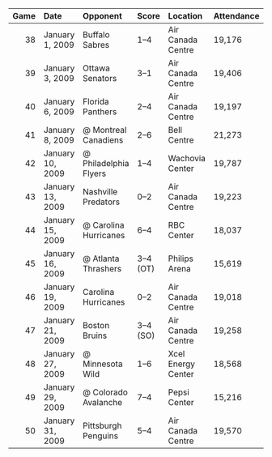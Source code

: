 |   Game | Date             | Opponent              | Score    | Location           | Attendance   | Record   |   Points |
|-------:|:-----------------|:----------------------|:---------|:-------------------|:-------------|:---------|---------:|
|     38 | January 1, 2009  | Buffalo Sabres        | 1–4      | Air Canada Centre  | 19,176       | 15–17–6  |       36 |
|     39 | January 3, 2009  | Ottawa Senators       | 3–1      | Air Canada Centre  | 19,406       | 16–17–6  |       38 |
|     40 | January 6, 2009  | Florida Panthers      | 2–4      | Air Canada Centre  | 19,197       | 16–18–6  |       38 |
|     41 | January 8, 2009  | @ Montreal Canadiens  | 2–6      | Bell Centre        | 21,273       | 16–19–6  |       38 |
|     42 | January 10, 2009 | @ Philadelphia Flyers | 1–4      | Wachovia Center    | 19,787       | 16–20–6  |       38 |
|     43 | January 13, 2009 | Nashville Predators   | 0–2      | Air Canada Centre  | 19,223       | 16–21–6  |       38 |
|     44 | January 15, 2009 | @ Carolina Hurricanes | 6–4      | RBC Center         | 18,037       | 17–21–6  |       40 |
|     45 | January 16, 2009 | @ Atlanta Thrashers   | 3–4 (OT) | Philips Arena      | 15,619       | 17–21–7  |       41 |
|     46 | January 19, 2009 | Carolina Hurricanes   | 0–2      | Air Canada Centre  | 19,018       | 17–22–7  |       41 |
|     47 | January 21, 2009 | Boston Bruins         | 3–4 (SO) | Air Canada Centre  | 19,258       | 17–22–8  |       42 |
|     48 | January 27, 2009 | @ Minnesota Wild      | 1–6      | Xcel Energy Center | 18,568       | 17–23–8  |       42 |
|     49 | January 29, 2009 | @ Colorado Avalanche  | 7–4      | Pepsi Center       | 15,216       | 18–23–8  |       44 |
|     50 | January 31, 2009 | Pittsburgh Penguins   | 5–4      | Air Canada Centre  | 19,570       | 19–23–8  |       46 |